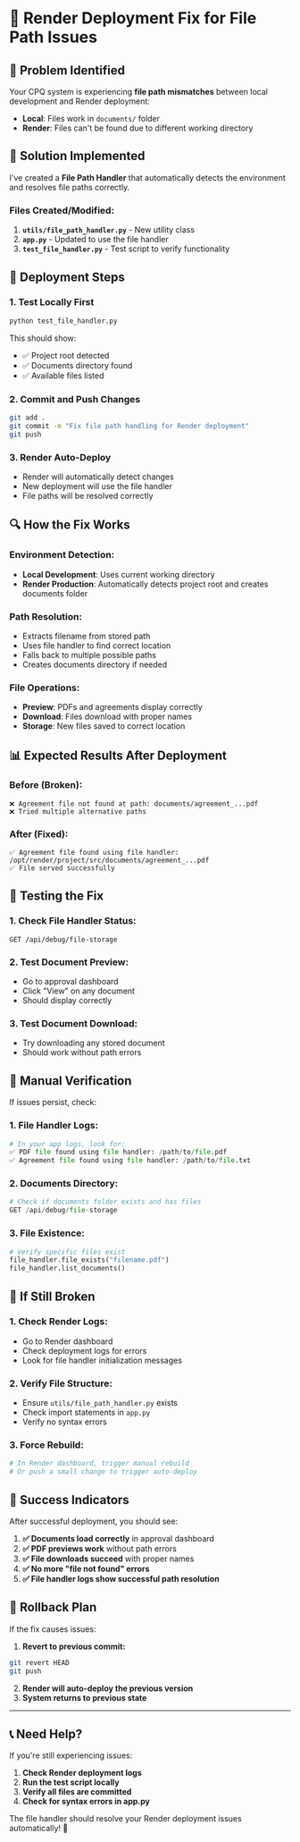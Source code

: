 # 🚀 Render Deployment Fix for File Path Issues

## 🚨 **Problem Identified**

Your CPQ system is experiencing **file path mismatches** between local development and Render deployment:

- **Local**: Files work in `documents/` folder
- **Render**: Files can't be found due to different working directory

## 🔧 **Solution Implemented**

I've created a **File Path Handler** that automatically detects the environment and resolves file paths correctly.

### **Files Created/Modified:**

1. **`utils/file_path_handler.py`** - New utility class
2. **`app.py`** - Updated to use the file handler
3. **`test_file_handler.py`** - Test script to verify functionality

## 🚀 **Deployment Steps**

### **1. Test Locally First**
```bash
python test_file_handler.py
```

This should show:
- ✅ Project root detected
- ✅ Documents directory found
- ✅ Available files listed

### **2. Commit and Push Changes**
```bash
git add .
git commit -m "Fix file path handling for Render deployment"
git push
```

### **3. Render Auto-Deploy**
- Render will automatically detect changes
- New deployment will use the file handler
- File paths will be resolved correctly

## 🔍 **How the Fix Works**

### **Environment Detection:**
- **Local Development**: Uses current working directory
- **Render Production**: Automatically detects project root and creates documents folder

### **Path Resolution:**
- Extracts filename from stored path
- Uses file handler to find correct location
- Falls back to multiple possible paths
- Creates documents directory if needed

### **File Operations:**
- **Preview**: PDFs and agreements display correctly
- **Download**: Files download with proper names
- **Storage**: New files saved to correct location

## 📊 **Expected Results After Deployment**

### **Before (Broken):**
```
❌ Agreement file not found at path: documents/agreement_...pdf
❌ Tried multiple alternative paths
```

### **After (Fixed):**
```
✅ Agreement file found using file handler: /opt/render/project/src/documents/agreement_...pdf
✅ File served successfully
```

## 🧪 **Testing the Fix**

### **1. Check File Handler Status:**
```
GET /api/debug/file-storage
```

### **2. Test Document Preview:**
- Go to approval dashboard
- Click "View" on any document
- Should display correctly

### **3. Test Document Download:**
- Try downloading any stored document
- Should work without path errors

## 🔧 **Manual Verification**

If issues persist, check:

### **1. File Handler Logs:**
```python
# In your app logs, look for:
✅ PDF file found using file handler: /path/to/file.pdf
✅ Agreement file found using file handler: /path/to/file.txt
```

### **2. Documents Directory:**
```python
# Check if documents folder exists and has files
GET /api/debug/file-storage
```

### **3. File Existence:**
```python
# Verify specific files exist
file_handler.file_exists("filename.pdf")
file_handler.list_documents()
```

## 🚨 **If Still Broken**

### **1. Check Render Logs:**
- Go to Render dashboard
- Check deployment logs for errors
- Look for file handler initialization messages

### **2. Verify File Structure:**
- Ensure `utils/file_path_handler.py` exists
- Check import statements in `app.py`
- Verify no syntax errors

### **3. Force Rebuild:**
```bash
# In Render dashboard, trigger manual rebuild
# Or push a small change to trigger auto-deploy
```

## 🎯 **Success Indicators**

After successful deployment, you should see:

1. **✅ Documents load correctly** in approval dashboard
2. **✅ PDF previews work** without path errors
3. **✅ File downloads succeed** with proper names
4. **✅ No more "file not found" errors**
5. **✅ File handler logs show successful path resolution**

## 🔄 **Rollback Plan**

If the fix causes issues:

1. **Revert to previous commit:**
```bash
git revert HEAD
git push
```

2. **Render will auto-deploy the previous version**
3. **System returns to previous state**

---

## 📞 **Need Help?**

If you're still experiencing issues:

1. **Check Render deployment logs**
2. **Run the test script locally**
3. **Verify all files are committed**
4. **Check for syntax errors in app.py**

The file handler should resolve your Render deployment issues automatically! 🎉
